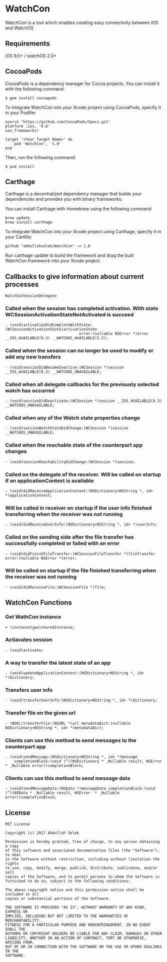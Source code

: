 # WatchCon
WatchCon is a tool which enables creating easy connectivity between iOS and WatchOS

## Requirements
iOS 9.0+ / watchOS 2.0+

## CocoaPods

CocoaPods is a dependency manager for Cocoa projects. You can install it with the following command:
```	
$ gem install cocoapods
```
To integrate WatchCon into your Xcode project using CocoaPods, specify it in your Podfile:
```
source 'https://github.com/CocoaPods/Specs.git'
platform :ios, '9.0'
use_frameworks!

target '<Your Target Name>' do
	pod 'WatchCon', '1.0'
end
```
Then, run the following command:
```
$ pod install
```
## Carthage

Carthage is a decentralized dependency manager that builds your dependencies and provides you with binary frameworks.

You can install Carthage with Homebrew using the following command:

```
brew update
brew install carthage
```

To integrate WatchCon into your Xcode project using Carthage, specify it in your Cartfile:

```
github "abdullahselek/WatchCon" ~> 1.0
```

Run carthage update to build the framework and drag the built WatchCon.framework into your Xcode project.

## Callbacks to give information about current processes
```
WatchConSessionDelegate
```

### Called when the session has completed activation. With state WCSessionActivationStateNotActivated is succeed
```
- (void)activationDidCompleteWithState:(WCSessionActivationState)activationState
                                 error:(nullable NSError *)error __IOS_AVAILABLE(9.3) __WATCHOS_AVAILABLE(2.2);
```

### Called when the session can no longer be used to modify or add any new transfers
```
- (void)sessionDidBecomeInactive:(WCSession *)session __IOS_AVAILABLE(9.3) __WATCHOS_UNAVAILABLE;
```

### Called when all delegate callbacks for the previously selected watch has occurred 
```
- (void)sessionDidDeactivate:(WCSession *)session __IOS_AVAILABLE(9.3) __WATCHOS_UNAVAILABLE;
```

### Called when any of the Watch state properties change
```
- (void)sessionWatchStateDidChange:(WCSession *)session __WATCHOS_UNAVAILABLE;
```

### Called when the reachable state of the counterpart app changes
```
- (void)sessionReachabilityDidChange:(WCSession *)session;
```

### Called on the delegate of the receiver. Will be called on startup if an applicationContext is available
```
- (void)didReceiveApplicationContext:(NSDictionary<NSString *, id> *)applicationContext;
```

### Will be called in receiver on startup if the user info finished transferring when the receiver was not running
```
- (void)didReceiveUserInfo:(NSDictionary<NSString *, id> *)userInfo;
```

### Called on the sending side after the file transfer has successfully completed or failed with an error
```
- (void)didFinishFileTransfer:(WCSessionFileTransfer *)fileTransfer error:(nullable NSError *)error;
```

### Will be called on startup if the file finished transferring when the receiver was not running
```
- (void)didReceiveFile:(WCSessionFile *)file;
```

## WatchCon Functions

### Get WathCon instance
```
+ (instancetype)sharedInstance;
```

### Actiavates session
```
- (void)activate;
```

### A way to transfer the latest state of an app
```
- (void)updateApplicationContext:(NSDictionary<NSString *, id> *)dictionary;
```

### Transfers user info
```
- (void)transferUserInfo:(NSDictionary<NSString *, id> *)dictionary;
```

### Transfer file on the given url
```
- (BOOL)transferFile:(NSURL *)url metadataDict:(nullable NSDictionary<NSString *, id> *)metadataDict;
```

### Clients can use this method to send messages to the counterpart app
```
- (void)sendMessage:(NSDictionary<NSString *, id> *)message
    completionBlock:(void (^)(NSDictionary * _Nullable result, NSError  * _Nullable error))completionBlock;
```

### Clients can use this method to send message data
```
- (void)sendMessageData:(NSData *)messageData completionBlock:(void (^)(NSData * _Nullable result, NSError  * _Nullable error))completionBlock;
```

## License
```
MIT License

Copyright (c) 2017 Abdullah Selek

Permission is hereby granted, free of charge, to any person obtaining a copy
of this software and associated documentation files (the "Software"), to deal
in the Software without restriction, including without limitation the rights
to use, copy, modify, merge, publish, distribute, sublicense, and/or sell
copies of the Software, and to permit persons to whom the Software is
furnished to do so, subject to the following conditions:

The above copyright notice and this permission notice shall be included in all
copies or substantial portions of the Software.

THE SOFTWARE IS PROVIDED "AS IS", WITHOUT WARRANTY OF ANY KIND, EXPRESS OR
IMPLIED, INCLUDING BUT NOT LIMITED TO THE WARRANTIES OF MERCHANTABILITY,
FITNESS FOR A PARTICULAR PURPOSE AND NONINFRINGEMENT. IN NO EVENT SHALL THE
AUTHORS OR COPYRIGHT HOLDERS BE LIABLE FOR ANY CLAIM, DAMAGES OR OTHER
LIABILITY, WHETHER IN AN ACTION OF CONTRACT, TORT OR OTHERWISE, ARISING FROM,
OUT OF OR IN CONNECTION WITH THE SOFTWARE OR THE USE OR OTHER DEALINGS IN THE
SOFTWARE.
```